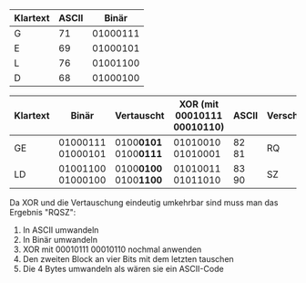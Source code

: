 | Klartext | ASCII | Binär    |
| -------- | ----- | -------- |
| G        | 71    | 01000111 |
| E        | 69    | 01000101 |
| L        | 76    | 01001100 |
| D        | 68    | 01000100 |

| Klartext | Binär             | Vertauscht                | XOR (mit 00010111 00010110) | ASCII | Verschlüsselt |
| -------- | ----------------- | ------------------------- | --------------------------- | ----- | ------------- |
| GE       | 01000111 01000101 | 0100**0101** 0100**0111** | 01010010 01010001            | 82 81 | RQ            |
| LD       | 01001100 01000100 | 0100**0100** 0100**1100** | 01010011 01011010            | 83 90 | SZ            |


Da XOR und die Vertauschung eindeutig umkehrbar sind muss man das Ergebnis "RQSZ":
1. In ASCII umwandeln
2. In Binär umwandeln
3. XOR mit 00010111 00010110 nochmal anwenden
4. Den zweiten Block an vier Bits mit dem letzten tauschen
5. Die 4 Bytes umwandeln als wären sie ein ASCII-Code